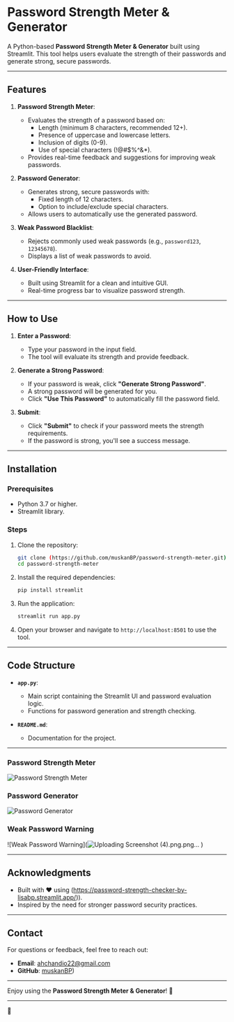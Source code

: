 # Password Strength Meter & Generator

A Python-based **Password Strength Meter & Generator** built using Streamlit. This tool helps users evaluate the strength of their passwords and generate strong, secure passwords.

---

## Features

1. **Password Strength Meter**:
   - Evaluates the strength of a password based on:
     - Length (minimum 8 characters, recommended 12+).
     - Presence of uppercase and lowercase letters.
     - Inclusion of digits (0-9).
     - Use of special characters (!@#$%^&*).
   - Provides real-time feedback and suggestions for improving weak passwords.

2. **Password Generator**:
   - Generates strong, secure passwords with:
     - Fixed length of 12 characters.
     - Option to include/exclude special characters.
   - Allows users to automatically use the generated password.

3. **Weak Password Blacklist**:
   - Rejects commonly used weak passwords (e.g., `password123`, `12345678`).
   - Displays a list of weak passwords to avoid.

4. **User-Friendly Interface**:
   - Built using Streamlit for a clean and intuitive GUI.
   - Real-time progress bar to visualize password strength.

---

## How to Use

1. **Enter a Password**:
   - Type your password in the input field.
   - The tool will evaluate its strength and provide feedback.

2. **Generate a Strong Password**:
   - If your password is weak, click **"Generate Strong Password"**.
   - A strong password will be generated for you.
   - Click **"Use This Password"** to automatically fill the password field.

3. **Submit**:
   - Click **"Submit"** to check if your password meets the strength requirements.
   - If the password is strong, you'll see a success message.

---

## Installation

### Prerequisites
- Python 3.7 or higher.
- Streamlit library.

### Steps
1. Clone the repository:
   ```bash
   git clone (https://github.com/muskanBP/password-strength-meter.git)
   cd password-strength-meter
   ```

2. Install the required dependencies:
   ```bash
   pip install streamlit
   ```

3. Run the application:
   ```bash
   streamlit run app.py
   ```

4. Open your browser and navigate to `http://localhost:8501` to use the tool.

---

## Code Structure

- **`app.py`**:
  - Main script containing the Streamlit UI and password evaluation logic.
  - Functions for password generation and strength checking.

- **`README.md`**:
  - Documentation for the project.

---



### Password Strength Meter
![Password Strength Meter](screenshots/strength_meter.png)

### Password Generator
![Password Generator](screenshots/password_generator.png)

### Weak Password Warning
![Weak Password Warning](![Uploading Screenshot (4).png.png…]()
)

---


## Acknowledgments

- Built with ❤️ using (https://password-strength-checker-by-lisabp.streamlit.app/)).
- Inspired by the need for stronger password security practices.

---

## Contact

For questions or feedback, feel free to reach out:

- **Email**: ahchandio22@gmail.com
- **GitHub**: [muskanBP](https://github.com/muskanBP))

---

Enjoy using the **Password Strength Meter & Generator**! 🚀

---

 🚀

